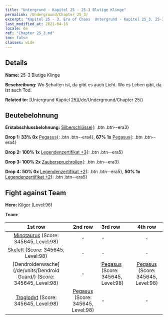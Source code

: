 ```yaml
---
title: "Untergrund - Kapitel 25 - 25-3 Blutige Klinge"
permalink: /Underground/Chapter 25_3/
excerpt: "Kapitel 25 - 3. Era of Chaos  Untergrund - Kapitel 25_3. 25-3 Blutige Klinge"
last_modified_at: 2021-04-16
locale: de
ref: "Chapter 25_3.md"
toc: false
classes: wide
---
```


## Details

 **Name:** 25-3 Blutige Klinge

 **Beschreibung:** Wo Schatten ist, da gibt es auch Licht. Wo es Leben gibt, da ist auch Tod.

 **Related to:** [Untergrund Kapitel 25](/de/Underground/Chapter 25/)

## Beutebelohnung

 **Erstabschlussbelohnung:** [Silberschlüssel](/de/Items/con_693/){: .btn .btn--era3}

 **Drop 1:** **33% 0x** [Pegasus](/de/Items/unt_202/){: .btn .btn--era4}, **67% 1x** [Pegasus](/de/Items/unt_202/){: .btn .btn--era4}

 **Drop 2:** **100% 1x** [Legendenzertifikat +3](/de/Items/mat_88/){: .btn .btn--era5}

 **Drop 3:** **100% 2x** [Zauberspruchrollen](/de/Items/con_694/){: .btn .btn--era3}

 **Drop 4:** **50% 0x** [Legendenzertifikat +2](/de/Items/mat_81/){: .btn .btn--era5}, **50% 1x** [Legendenzertifikat +2](/de/Items/mat_81/){: .btn .btn--era5}


## Fight against Team
 **Hero:** [Kilgor](/de/heroes/Kilgor/) (Level:96)

 **Team:**


  | 1st row | 2nd row | 3rd row | 4th row |
  |:----:|:----:|:----|:----:|
  | [Minotaurus](/de/units/Minotaur/) (Score: 345645, Level:98)  | - | - | - |
  | [Skelett](/de/units/Skeleton/) (Score: 345645, Level:98)  | - | - | - |
  | [Dendroidenwache](/de/units/Dendroid Guard/) (Score: 345645, Level:98)  | - | [Pegasus](/de/units/Pegasus/) (Score: 345645, Level:98)  | [Pegasus](/de/units/Pegasus/) (Score: 345645, Level:98)  |
  | [Troglodyt](/de/units/Troglodyte/) (Score: 345645, Level:98)  | [Pegasus](/de/units/Pegasus/) (Score: 345645, Level:98)  | - | - |


